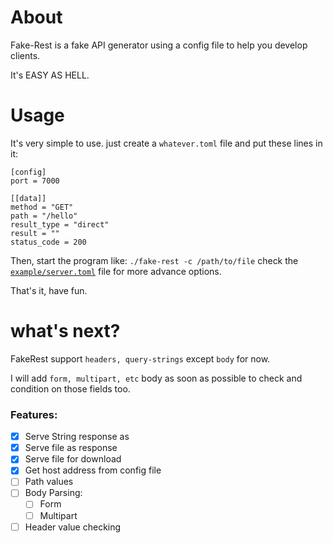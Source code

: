 # About
Fake-Rest is a fake API generator using a config file to help you develop clients.

It's EASY AS HELL.

# Usage
It's very simple to use. just create a `whatever.toml` file and put these lines in it:
```
[config]
port = 7000

[[data]]
method = "GET"
path = "/hello"
result_type = "direct"
result = ""
status_code = 200
```
Then, start the program like: 
`./fake-rest -c /path/to/file`
check the [`example/server.toml`](https://github.com/graymind75/fake-rest/blob/main/examples/server.toml) file for more advance options.

That's it, have fun.

# what's next?
FakeRest support `headers, query-strings` except `body` for now.

I will add `form, multipart, etc` body as soon as possible to check and condition on those fields too.

### Features:
- [x] Serve String response as
- [x] Serve file as response
- [x] Serve file for download
- [x] Get host address from config file
- [ ] Path values
- [ ] Body Parsing:
    - [ ] Form
    - [ ] Multipart
- [ ] Header value checking
